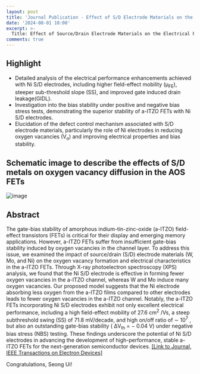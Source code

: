 ```yaml
---
layout: post
title: 'Journal Publication - Effect of S/D Electrode Materials on the Electronic Performance and Stability of a-ITZO FETs'
date: '2024-08-01 10:00'
excerpt: >-
  Title: Effect of Source/Drain Electrode Materials on the Electrical Performance and Stability of Amorphous Indium-Tin-Zinc-Oxide FETs
comments: true
---
```

## Highlight

- Detailed analysis of the electrical performance enhancements achieved with Ni S/D electrodes, including higher field-effect mobility (µ<sub>FE</sub>), steeper sub-threshold slope (SS), and improved gate induced drain leakage(GIDL).
- Investigation into the bias stability under positive and negative bias stress tests, demonstrating the superior stability of a-ITZO FETs with Ni S/D electrodes.
- Elucidation of the defect control mechanism associated with S/D electrode materials, particularly the role of Ni electrodes in reducing oxygen vacancies (V<sub>o</sub>) and improving electrical properties and bias stability.

## Schematic image to describe the effects of S/D metals on oxygen vacancy diffusion in the AOS FETs

![image](https://github.com/user-attachments/assets/50522d4f-8157-4534-85ee-565298a6c273)

## Abstract
The gate-bias stability of amorphous indium-tin-zinc-oxide (a-ITZO) field-effect transistors (FETs) is critical for their display and emerging memory applications. However, a-ITZO FETs suffer from insufficient gate-bias stability induced by oxygen vacancies in the channel layer. To address this issue, we examined the impact of source/drain (S/D) electrode materials (W, Mo, and Ni) on the oxygen vacancy formation and electrical characteristics in the a-ITZO FETs. Through X-ray photoelectron spectroscopy (XPS) analysis, we found that the Ni S/D electrode is effective in forming fewer oxygen vacancies in the a-ITZO channel, whereas W and Mo induce many oxygen vacancies. Our proposed model suggests that the Ni electrode absorbing less oxygen from the a-ITZO films compared to other electrodes leads to fewer oxygen vacancies in the a-ITZO channel. Notably, the a-ITZO FETs incorporating Ni S/D electrodes exhibit not only excellent electrical performance, including a high field-effect mobility of 27.6 cm<sup>2</sup> /Vs, a steep subthreshold swing (SS) of 71.8 mV/decade, and high on/off ratio of ∼ 10<sup>7</sup> , but also an outstanding gate-bias stability ( ΔV<sub>th</sub> = − 0.04 V) under negative bias stress (NBS) testing. These findings underscore the potential of Ni S/D electrodes in advancing the development of high-performance, stable a-ITZO FETs for the next-generation semiconductor devices.
[[Link to Journal, IEEE Transactions on Electron Devices]](https://ieeexplore.ieee.org/document/10620402)

Congratulations, Seong Ui!
